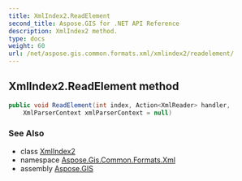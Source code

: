 ```yaml
---
title: XmlIndex2.ReadElement
second_title: Aspose.GIS for .NET API Reference
description: XmlIndex2 method. 
type: docs
weight: 60
url: /net/aspose.gis.common.formats.xml/xmlindex2/readelement/
---
```

## XmlIndex2.ReadElement method

```csharp
public void ReadElement(int index, Action<XmlReader> handler, 
    XmlParserContext xmlParserContext = null)
```

### See Also

* class [XmlIndex2](../)
* namespace [Aspose.Gis.Common.Formats.Xml](../../xmlindex2/)
* assembly [Aspose.GIS](../../../)


